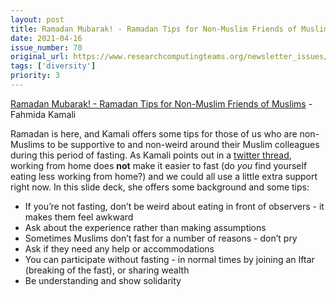 ```yaml
---
layout: post
title: Ramadan Mubarak! - Ramadan Tips for Non-Muslim Friends of Muslims - Fahmida Kamali
date: 2021-04-16
issue_number: 70
original_url: https://www.researchcomputingteams.org/newsletter_issues/0070
tags: ['diversity']
priority: 3
---
```


<!-- markdownlint-disable MD033 -->
<!-- markdownlint-disable MD041 -->
<!-- markdownlint-disable MD049 -->

[Ramadan Mubarak! - Ramadan Tips for Non-Muslim Friends of Muslims](https://docs.google.com/presentation/d/10VLDK4krL53PPTaDxDDT6C6MQGMA4mrvmcFE4sA_0a0/mobilepresent?slide=id.g35f391192_00) - Fahmida Kamali

Ramadan is here, and Kamali offers some tips for those of us who are non-Muslims to be supportive to and non-weird around their Muslim colleagues during this period of fasting.  As Kamali points out in a [twitter thread](https://twitter.com/fahmidakamali/status/1379444235221532672?s=20), working from home does **not** make it easier to fast (do _you_ find yourself eating less working from home?) and we could all use a little extra support right now.  In this slide deck, she offers some background and some tips:

- If you’re not fasting, don’t be weird about eating in front of observers - it makes them feel awkward
- Ask about the experience rather than making assumptions
- Sometimes Muslims don’t fast for a number of reasons - don’t pry
- Ask if they need any help or accommodations
- You can participate without fasting - in normal times by joining an Iftar (breaking of the fast), or sharing wealth
- Be understanding and show solidarity